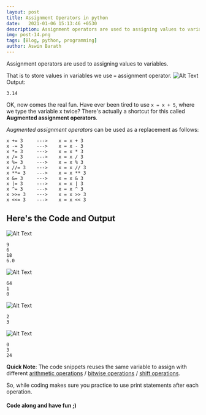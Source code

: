 ```yaml
---
layout: post
title: Assignment Operators in python
date:   2021-01-06 15:13:46 +0530
description: Assignment operators are used to assigning values to variables.
img: post-14.png
tags: [Blog, python, programming]
author: Aswin Barath
---
```

Assignment operators are used to assigning values to variables.

That is to store values in variables we use `=` assignment operator.
![Alt Text](https://dev-to-uploads.s3.amazonaws.com/i/suvm5dg0a7deu6t5z7wx.png)
Output:
```
3.14
```
OK, now comes the real fun.
Have ever been tired to use `x = x + 5`, where we type the variable x twice?
There's actually a shortcut for this called **Augmented assignment operators**.

*Augmented assignment operators* can be used as a replacement as follows:

```
x += 3	   --->	   x = x + 3	
x -= 3	   --->	   x = x - 3	
x *= 3	   --->	   x = x * 3	
x /= 3	   --->	   x = x / 3	
x %= 3	   --->	   x = x % 3	
x //= 3	   --->	   x = x // 3	
x **= 3	   --->	   x = x ** 3	
x &= 3	   --->	   x = x & 3	
x |= 3	   --->	   x = x | 3	
x ^= 3	   --->	   x = x ^ 3	
x >>= 3	   --->	   x = x >> 3	
x <<= 3	   --->	   x = x << 3
```
## Here's the Code and Output

![Alt Text](https://dev-to-uploads.s3.amazonaws.com/i/m06p70zukbkszx1v3idd.png)
```
9
6
18
6.0
```


![Alt Text](https://dev-to-uploads.s3.amazonaws.com/i/0rrm332uuwdnfs6wdhwe.png)
```
64
1
0
```


![Alt Text](https://dev-to-uploads.s3.amazonaws.com/i/yhvrfs2geb1wn5n9yl4z.png)
```
2
3
```


![Alt Text](https://dev-to-uploads.s3.amazonaws.com/i/j93ngv49xkrczeq1yl47.png)
```
0
3
24
```

**Quick Note**: The code snippets reuses the same variable to assign with different [arithmetic operations](https://dev.to/aswin2001barath/arithmetic-operators-in-python-3lgc) / [bitwise operations](https://dev.to/aswin2001barath/bitwise-operators-in-python-4pii) / [shift operations](https://dev.to/aswin2001barath/bitwise-operators-in-python-4pii).

So, while coding makes sure you practice to use print statements after each operation.

#### Code along and have fun ;)
